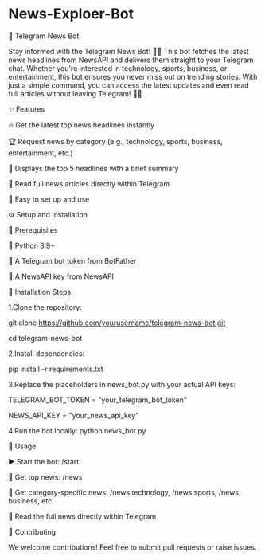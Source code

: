 # News-Exploer-Bot
📰 Telegram News Bot

Stay informed with the Telegram News Bot! 📰🤖 This bot fetches the latest news headlines from NewsAPI and delivers them straight to your Telegram chat. Whether you're interested in technology, sports, business, or entertainment, this bot ensures you never miss out on trending stories. With just a simple command, you can access the latest updates and even read full articles without leaving Telegram! 🚀✨

✨ Features

🔥 Get the latest top news headlines instantly

🏆 Request news by category (e.g., technology, sports, business, entertainment, etc.)

📌 Displays the top 5 headlines with a brief summary

📜 Read full news articles directly within Telegram

🤖 Easy to set up and use


⚙️ Setup and Installation


📌 Prerequisites

🐍 Python 3.9+

🤖 A Telegram bot token from BotFather

📰 A NewsAPI key from NewsAPI

🚀 Installation Steps

1.Clone the repository:

 git clone https://github.com/yourusername/telegram-news-bot.git
 
 cd telegram-news-bot

2.Install dependencies:
 
 pip install -r requirements.txt

3.Replace the placeholders in news_bot.py with your actual API keys:
 
 TELEGRAM_BOT_TOKEN = "your_telegram_bot_token"
 
 NEWS_API_KEY = "your_news_api_key"

4.Run the bot locally:
 python news_bot.py

🎯 Usage

▶️ Start the bot: /start

📢 Get top news: /news

🎯 Get category-specific news: /news technology, /news sports, /news business, etc.

📜 Read the full news directly within Telegram

🤝 Contributing

We welcome contributions! Feel free to submit pull requests or raise issues.  
